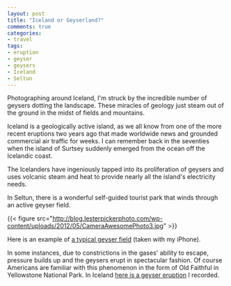 ```yaml
---
layout: post
title: "Iceland or Geyserland?"
comments: true
categories:
- travel
tags:
- eruption
- geyser
- geysers
- Iceland
- Seltun
---
```

Photographing around Iceland, I'm struck by the incredible number of geysers dotting the landscape. These miracles of geology just steam out of the ground in the midst of fields and mountains.

Iceland is a geologically active island, as we all know from one of the more recent eruptions two years ago that made worldwide news and grounded commercial air traffic for weeks. I can remember back in the seventies when the island of Surtsey suddenly emerged from the ocean off the Icelandic coast.

The Icelanders have ingeniously tapped into its proliferation of geysers and uses volcanic steam and heat to provide nearly all the island's electricity needs.

In Seltun, there is a wonderful self-guided tourist park that winds through an active geyser field.

{{< figure src="http://blog.lesterpickerphoto.com/wp-content/uploads/2012/05/CameraAwesomePhoto3.jpg" >}}

Here is an example of <a href="http://youtu.be/VcMdq4XrkxY">a typical geyser field</a> (taken with my iPhone).

In some instances, due to constrictions in the gases' ability to escape, pressure builds up and the geysers erupt in spectacular fashion. Of course Americans are familiar with this phenomenon in the form of Old Faithful in Yellowstone National Park. In Iceland <a href="http://youtu.be/YPjMWxEsUX8">here is a geyser eruption</a> I recorded.